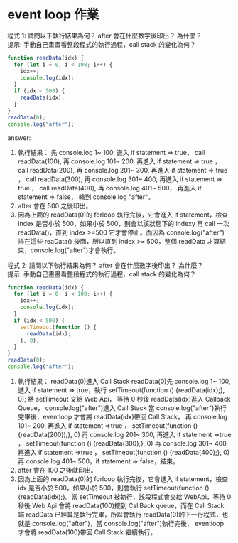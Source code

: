 # event loop 作業

程式 1: 請問以下執行結果為何？ after 會在什麼數字後印出？ 為什麼？  
提示: 手動自己畫畫看整段程式的執行過程，call stack 的變化為何？

```javascript
function readData(idx) {
  for (let i = 0; i < 100; i++) {
    idx++;
    console.log(idx);
  }
  if (idx < 500) {
    readData(idx);
  }
}
readData(0);
console.log("after");
```

answer:

1. 執行結果：
   先 console.log 1~ 100,
   進入 if statement => true， call readData(100),
   再 console.log 101~ 200,
   再進入 if statement => true ， call readData(200),
   再 console.log 201~ 300,
   再進入 if statement => true ， call readData(300),
   再 console.log 301~ 400,
   再進入 if statement => true ， call readData(400),
   再 console.log 401~ 500，
   再進入 if statement => false， 輪到 console.log "after"。
   <br>
1. after 會在 500 之後印出。
   <br>
1. 因為上面的 readData(0)的 forloop 執行完後，它會進入 if statement，檢查 index 是否小於 500，如果小於 500，則會以該狀態下的 indexy 再 call 一次 readData()，直到 index >=500 它才會停止。而因為 console.log("after") 排在這些 reaData() 後面，所以直到 index >= 500，整個 readData 才算結束，console.log("after")才會執行。
   <br>

程式 2: 請問以下執行結果為何？ after 會在什麼數字後印出？ 為什麼？  
提示: 手動自己畫畫看整段程式的執行過程，call stack 的變化為何？

```javascript
function readData(idx) {
  for (let i = 0; i < 100; i++) {
    idx++;
    console.log(idx);
  }
  if (idx < 500) {
    setTimeout(function () {
      readData(idx);
    }, 0);
  }
}
readData(0);
console.log("after");
```

1. 執行結果：
   readData(0)進入 Call Stack
   readData(0)先 console.log 1~ 100,
   進入 if statement => true，執行 setTimeout(function () {readData(idx);}, 0);
   將 setTimeout 交給 Web Api，
   等待 0 秒後 readData(idx)進入 Callback Queue，
   console.log("after")進入 Call Stack
   當 console.log("after")執行完畢後，eventloop 才會將 readData(idx)帶回 Call Stack，
   再 console.log 101~ 200,
   再進入 if statement =>true ， setTimeout(function () {readData(200));}, 0)
   再 console.log 201~ 300,
   再進入 if statement =>true ， setTimeout(function () {readData(300);}, 0)
   再 console.log 301~ 400,
   再進入 if statement =>true ， setTimeout(function () {readData(400);}, 0)
   再 console.log 401~ 500，if statement => false，結束。
   <br>
2. after 會在 100 之後就印出。
   <br>
3. 因為上面的 readData(0)的 forloop 執行完後，它會進入 if statement，檢查 idx 是否小於 500，如果小於 500，則會執行 setTimeout(function () {readData(idx);}。當 setTimeout 被執行，該段程式會交給 WebApi，等待 0 秒後 Web Api 會將 readData(100)擺到 CallBack queue，而在 Call Stack 端 readData 已經算是執行完畢，所以會執行 readData(0)的下一行程式，也就是 console.log("after")，當 console.log("after")執行完後，
   eventloop 才會將 readData(100)帶回 Call Stack 繼續執行。
